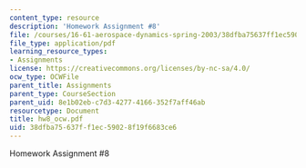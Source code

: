 ```yaml
---
content_type: resource
description: 'Homework Assignment #8'
file: /courses/16-61-aerospace-dynamics-spring-2003/38dfba75637ff1ec59028f19f6683ce6_hw8_ocw.pdf
file_type: application/pdf
learning_resource_types:
- Assignments
license: https://creativecommons.org/licenses/by-nc-sa/4.0/
ocw_type: OCWFile
parent_title: Assignments
parent_type: CourseSection
parent_uid: 8e1b02eb-c7d3-4277-4166-352f7aff46ab
resourcetype: Document
title: hw8_ocw.pdf
uid: 38dfba75-637f-f1ec-5902-8f19f6683ce6
---
```

Homework Assignment #8